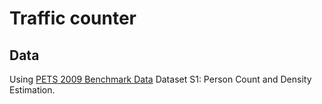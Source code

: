 # Traffic counter

## Data

Using [PETS 2009 Benchmark Data](http://www.cvg.reading.ac.uk/PETS2009/a.html#s2) Dataset S1: Person Count and Density Estimation.


